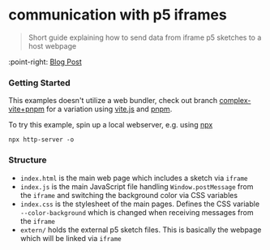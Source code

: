 # communication with p5 iframes
> Short guide explaining how to send data from iframe p5 sketches to a host
> webpage

:point-right: [Blog Post](https://preview.guidoschmidt.cc/journal/iframe-p5/)

### Getting Started
This examples doesn't utilize a web bundler, check out branch [complex-vite+pnpm](https://github.com/guidoschmidt/example.p5.iframe-communication/tree/complex-vite+pnpm)
for a variation using [vite.js](https://vitejs.dev/) and [pnpm](https://pnpm.io/).

To try this example, spin up a local webserver, e.g. using [npx](https://docs.npmjs.com/cli/v7/commands/npx)

```
npx http-server -o
```

### Structure

- `index.html` is the main web page which includes a sketch via `iframe`
- `index.js` is the main JavaScript file handling `Window.postMessage` from the
  `iframe` and switching the background color via CSS variables
- `index.css` is the stylesheet of the main pages. Defines the CSS variable
  `--color-background` which is changed when receiving messages from the `iframe`
- `extern/` holds the external p5 sketch files. This is basically the
  webpage which will be linked via `iframe`
